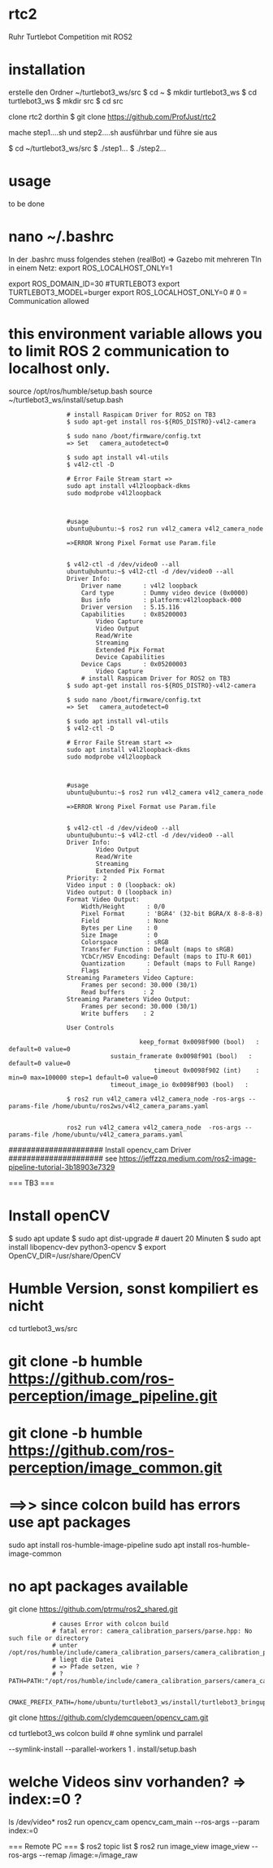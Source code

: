 # rtc2
Ruhr Turtlebot Competition mit ROS2

# installation
erstelle den Ordner  ~/turtlebot3_ws/src
  $ cd ~
  $ mkdir turtlebot3_ws
  $ cd turtlebot3_ws
  $ mkdir src
  $ cd src

clone rtc2 dorthin
  $ git clone https://github.com/ProfJust/rtc2
  

mache step1....sh und step2....sh ausführbar
und führe sie aus

$ cd ~/turtlebot3_ws/src
$ ./step1...
$ ./step2...

# usage
to be done



# nano ~/.bashrc

In der .bashrc muss folgendes stehen (realBot)
 => Gazebo mit mehreren Tln in einem Netz:  export ROS_LOCALHOST_ONLY=1  

export ROS_DOMAIN_ID=30 #TURTLEBOT3
export TURTLEBOT3_MODEL=burger
export ROS_LOCALHOST_ONLY=0  # 0 = Communication allowed
# this environment variable allows you to limit ROS 2 communication to localhost only.
source /opt/ros/humble/setup.bash
source ~/turtlebot3_ws/install/setup.bash



					# install Raspicam Driver for ROS2 on TB3
					$ sudo apt-get install ros-${ROS_DISTRO}-v4l2-camera

					$ sudo nano /boot/firmware/config.txt
					=> Set   camera_autodetect=0

					$ sudo apt install v4l-utils
					$ v4l2-ctl -D

					# Error Faile Stream start =>
					sudo apt install v4l2loopback-dkms
					sudo modprobe v4l2loopback



					#usage
					ubuntu@ubuntu:~$ ros2 run v4l2_camera v4l2_camera_node

					=>ERROR Wrong Pixel Format use Param.file


					$ v4l2-ctl -d /dev/video0 --all
					ubuntu@ubuntu:~$ v4l2-ctl -d /dev/video0 --all
					Driver Info:
						Driver name      : v4l2 loopback
						Card type        : Dummy video device (0x0000)
						Bus info         : platform:v4l2loopback-000
						Driver version   : 5.15.116
						Capabilities     : 0x85200003
							Video Capture
							Video Output
							Read/Write
							Streaming
							Extended Pix Format
							Device Capabilities
						Device Caps      : 0x05200003
							Video Capture
						# install Raspicam Driver for ROS2 on TB3
					$ sudo apt-get install ros-${ROS_DISTRO}-v4l2-camera

					$ sudo nano /boot/firmware/config.txt
					=> Set   camera_autodetect=0

					$ sudo apt install v4l-utils
					$ v4l2-ctl -D

					# Error Faile Stream start =>
					sudo apt install v4l2loopback-dkms
					sudo modprobe v4l2loopback



					#usage
					ubuntu@ubuntu:~$ ros2 run v4l2_camera v4l2_camera_node

					=>ERROR Wrong Pixel Format use Param.file


					$ v4l2-ctl -d /dev/video0 --all
					ubuntu@ubuntu:~$ v4l2-ctl -d /dev/video0 --all
					Driver Info:
							Video Output
							Read/Write
							Streaming
							Extended Pix Format
					Priority: 2
					Video input : 0 (loopback: ok)
					Video output: 0 (loopback in)
					Format Video Output:
						Width/Height      : 0/0
						Pixel Format      : 'BGR4' (32-bit BGRA/X 8-8-8-8)
						Field             : None
						Bytes per Line    : 0
						Size Image        : 0
						Colorspace        : sRGB
						Transfer Function : Default (maps to sRGB)
						YCbCr/HSV Encoding: Default (maps to ITU-R 601)
						Quantization      : Default (maps to Full Range)
						Flags             : 
					Streaming Parameters Video Capture:
						Frames per second: 30.000 (30/1)
						Read buffers     : 2
					Streaming Parameters Video Output:
						Frames per second: 30.000 (30/1)
						Write buffers    : 2

					User Controls

										keep_format 0x0098f900 (bool)   : default=0 value=0
								sustain_framerate 0x0098f901 (bool)   : default=0 value=0
											timeout 0x0098f902 (int)    : min=0 max=100000 step=1 default=0 value=0
								timeout_image_io 0x0098f903 (bool)   : 
								
					$ ros2 run v4l2_camera v4l2_camera_node -ros-args --params-file /home/ubuntu/ros2ws/v4l2_camera_params.yaml


					ros2 run v4l2_camera v4l2_camera_node  -ros-args --params-file /home/ubuntu/v4l2_camera_params.yaml



##################### Install opencv_cam Driver #####################
see https://jeffzzq.medium.com/ros2-image-pipeline-tutorial-3b18903e7329

=== TB3 ===
 # Install openCV
  $ sudo apt update
  $ sudo apt dist-upgrade    # dauert 20 Minuten
  $ sudo apt install libopencv-dev python3-opencv
  $ export OpenCV_DIR=/usr/share/OpenCV

 # Humble Version, sonst kompiliert es nicht
  cd turtlebot3_ws/src
  # git clone -b humble https://github.com/ros-perception/image_pipeline.git
  # git clone -b humble https://github.com/ros-perception/image_common.git

  # ==>> since colcon build has errors use apt packages
  sudo apt install ros-humble-image-pipeline
  sudo apt install ros-humble-image-common
  
  # no apt packages available
  git clone https://github.com/ptrmu/ros2_shared.git
  
				# causes Error with colcon build
				# fatal error: camera_calibration_parsers/parse.hpp: No such file or directory
				# unter /opt/ros/humble/include/camera_calibration_parsers/camera_calibration_parsers
				# liegt die Datei
				# => Pfade setzen, wie ?
				# ? PATH=PATH:"/opt/ros/humble/include/camera_calibration_parsers/camera_calibration_parsers"

				CMAKE_PREFIX_PATH=/home/ubuntu/turtlebot3_ws/install/turtlebot3_bringup:/home/ubuntu/turtlebot3_ws/install/turtlebot3_node:/home/ubuntu/turtlebot3_ws/install/turtlebot3_description:/home/ubuntu/turtlebot3_ws/install/tracetools_image_pipeline:/home/ubuntu/turtlebot3_ws/install/ros2_shared:/home/ubuntu/turtlebot3_ws/install/my_tb3_launcher:/home/ubuntu/turtlebot3_ws/install/ld08_driver:/home/ubuntu/turtlebot3_ws/install/image_transport:/home/ubuntu/turtlebot3_ws/install/camera_info_manager:/home/ubuntu/turtlebot3_ws/install/camera_calibration_parsers:/opt/ros/humble/include/camera_calibration_parsers/camera_calibration_parsers

  git clone https://github.com/clydemcqueen/opencv_cam.git

  cd turtlebot3_ws
  colcon build    # ohne symlink und parralel
  
  --symlink-install --parallel-workers 1
  . install/setup.bash
 
 # welche Videos sinv vorhanden?  => index:=0 ?
  ls /dev/video*
  ros2 run opencv_cam opencv_cam_main --ros-args --param index:=0


=== Remote PC ===
 $ ros2 topic list
 $ ros2 run image_view image_view --ros-args --remap /image:=/image_raw